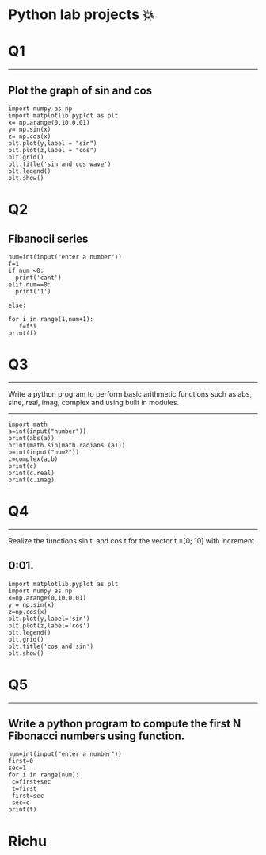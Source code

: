 # Python lab projects :boom:
 
# Q1
------------
 Plot the graph of sin and cos
------------
```
import numpy as np
import matplotlib.pyplot as plt
x= np.arange(0,10,0.01)
y= np.sin(x)
z= np.cos(x)
plt.plot(y,label = "sin")
plt.plot(z,label = "cos")
plt.grid()
plt.title('sin and cos wave')
plt.legend()
plt.show()
```
# Q2

Fibanocii series
-----------
```
num=int(input("enter a number"))
f=1
if num <0:
  print('cant')
elif num==0:
  print('1')

else:

for i in range(1,num+1):
   f=f*i
print(f)
```
# Q3
-------
Write a python program to perform basic arithmetic functions such as 
abs, sine, real, imag, complex and using built in modules.

-------
```
import math
a=int(input("number"))
print(abs(a))
print(math.sin(math.radians (a)))
b=int(input("num2"))
c=complex(a,b)
print(c)
print(c.real)
print(c.imag)
```
# Q4
---------
Realize the functions sin t, and cos t for the vector t =[0; 10] with increment 

0:01.
---------
```
import matplotlib.pyplot as plt
import numpy as np
x=np.arange(0,10,0.01)
y = np.sin(x)
z=np.cos(x)
plt.plot(y,label='sin')
plt.plot(z,label='cos')
plt.legend()
plt.grid()
plt.title('cos and sin')
plt.show()
```

# Q5
-------
Write a python program to compute the first N Fibonacci numbers using 
function. 
--------
```
num=int(input("enter a number"))
first=0
sec=1
for i in range(num):
 c=first+sec
 t=first
 first=sec
 sec=c
print(t)
```
# Richu 
